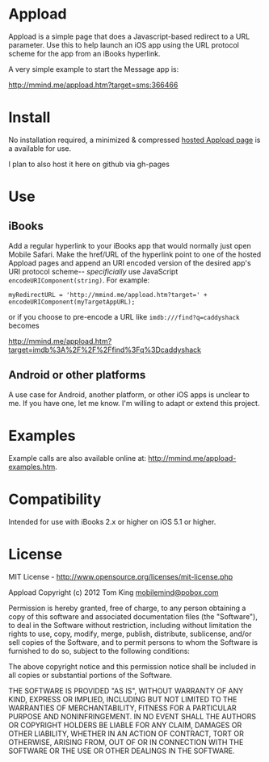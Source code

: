 # Appload

Appload is a simple page that does a Javascript-based redirect to a URL parameter. Use
this to help launch an iOS app using the URL protocol scheme for the app from an iBooks
hyperlink.

A very simple example to start the Message app is:

<http://mmind.me/appload.htm?target=sms:366466>

# Install
No installation required, a minimized & compressed
[hosted Appload page](http://mmind.me/appload.htm "appload") is a available for use.

I plan to also host it here on github via gh-pages

# Use

## iBooks
Add a regular hyperlink to your iBooks app that would normally just open Mobile Safari.
Make the href/URL of the hyperlink point to one of the hosted Appload pages and append
an URI encoded version of the desired app's URI protocol scheme-- _specificially_ use
JavaScript `encodeURIComponent(string)`. For example:

    myRedirectURL = 'http://mmind.me/appload.htm?target=' + encodeURIComponent(myTargetAppURL);

or if you choose to pre-encode a URL like `imdb:///find?q=caddyshack` becomes

<http://mmind.me/appload.htm?target=imdb%3A%2F%2F%2Ffind%3Fq%3Dcaddyshack>
 
## Android or other platforms
A use case for Android, another platform, or other iOS apps is unclear to me.
If you have one, let me know. I'm willing to adapt or extend this project.

# Examples
Example calls are also available online at: <http://mmind.me/appload-examples.htm>.

# Compatibility
Intended for use with iBooks 2.x or higher on iOS 5.1 or higher.

# License

MIT License - <http://www.opensource.org/licenses/mit-license.php>

Appload
Copyright (c) 2012 Tom King <mobilemind@pobox.com>

Permission is hereby granted, free of charge, to any person obtaining
a copy of this software and associated documentation files (the
"Software"), to deal in the Software without restriction, including
without limitation the rights to use, copy, modify, merge, publish,
distribute, sublicense, and/or sell copies of the Software, and to
permit persons to whom the Software is furnished to do so, subject to
the following conditions:

The above copyright notice and this permission notice shall be
included in all copies or substantial portions of the Software.

THE SOFTWARE IS PROVIDED "AS IS", WITHOUT WARRANTY OF ANY KIND,
EXPRESS OR IMPLIED, INCLUDING BUT NOT LIMITED TO THE WARRANTIES OF
MERCHANTABILITY, FITNESS FOR A PARTICULAR PURPOSE AND
NONINFRINGEMENT. IN NO EVENT SHALL THE AUTHORS OR COPYRIGHT HOLDERS BE
LIABLE FOR ANY CLAIM, DAMAGES OR OTHER LIABILITY, WHETHER IN AN ACTION
OF CONTRACT, TORT OR OTHERWISE, ARISING FROM, OUT OF OR IN CONNECTION
WITH THE SOFTWARE OR THE USE OR OTHER DEALINGS IN THE SOFTWARE.
